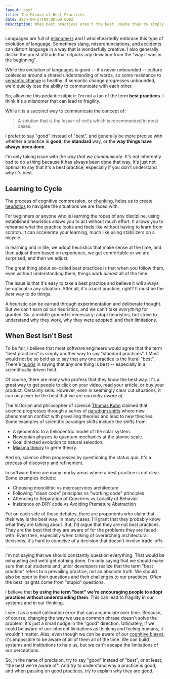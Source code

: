 ```yaml
---
layout: post
title: The Misuse of Best Practices
date: 2024-09-27T00:00:00.000Z
description: When best practices aren't the best. Maybe they're simply "good", or maybe they're just the way we've always done things.
---
```


Languages are full of [misnomers](https://en.wikipedia.org/wiki/Misnomer) and I wholeheartedly embrace this type of evolution of language. Sometimes slang, mispronunciations, and accidents can distort language in a way that is wonderfully creative. I also generally dislike the purist attitude that nitpicks any deviation from the "way it was in the beginning".

While the evolution of languages is good -- it's never unbounded -- culture coalesces around a shared understanding of words, so some resistance to [semantic change](https://en.wikipedia.org/wiki/Semantic_change) is healthy. If semantic change progresses unbounded, we'd quickly lose the ability to communicate with each other.

So, allow me this pedantic nitpick: I'm not a fan of the term **best practices**. I think it's a misnomer that can lead to fragility.

While it is a succinct way to communicate the concept of:

> A solution that is the lesser-of-evils which is recommended in most cases.

I prefer to say "good" instead of "best", and generally be more precise with whether a practice is **good**, the **standard** way, or the **way things have always been done**.

I'm only taking issue with the _way that we communicate_. It's not inherently bad to do a thing because it has always been done that way, it's just not optimal to say that it's a best practice, especially if you don't understand why it's best.

## Learning to Cycle

The process of cognitive compression, or [chunking](<https://en.wikipedia.org/wiki/Chunking_(psychology)>), helps us to create [heuristics](https://en.wikipedia.org/wiki/Heuristic) to navigate the situations we are faced with.

For beginners or anyone who is learning the ropes of any discipline, using established heuristics allows you to act without much effort. It allows you to rehearse what the practice looks and feels like without having to learn from scratch. It can accelerate your learning, much like using stabilizers on a bicycle.

In learning and in life, we adopt heuristics that make sense at the time, and then adjust them based on experience, we get comfortable or we are surprised, and then we adjust.

The great thing about so-called best practices is that when you follow them, even without understanding them, things work _almost_ all of the time.

The issue is that it's easy to take a best practice and believe it will always be optimal in any situation. After all, it's a _best_ practice, right? It must be the _best_ way to do things.

A heuristic can be earned through experimentation and deliberate thought. But we can't earn _all_ our heuristics, and we can't take _everything_ for granted. So, a middle ground is necessary: adopt heuristics, but strive to understand why they work, why they were adopted, and their limitations.

## When Best Isn't Best

To be fair, I believe that most software engineers would agree that the term "best practices" is simply another way to say "standard practices". I Most would not be so bold as to say that any one practice is the literal "best". There's [hubris](https://en.wikipedia.org/wiki/Hubris) in saying that any one thing is best -- especially in a scientifically driven field.

Of course, there are many who profess that they know the best way. It's a great way to get people to click on your video, read your article, or buy your product. Certainty sells. However, even in seemingly clear cut situations, it can only ever be the best that we are _currently aware of_.

The historian and philosopher of science [Thomas Kuhn](https://en.wikipedia.org/wiki/Thomas_Kuhn) claimed that science progresses through a series of [paradigm shifts](https://en.wikipedia.org/wiki/Paradigm_shift) where new phenomenon conflict with prevailing theories and lead to new theories. Some examples of scientific paradigm shifts include the shifts from:

- A geocentric to a heliocentric model of the solar system.
- Newtonian physics to quantum mechanics at the atomic scale.
- Goal directed evolution to natural selection.
- [Miasma theory](https://en.wikipedia.org/wiki/Miasma_theory) to germ theory.

And so, science often progresses by questioning the status quo. It's a process of discovery and refinement.

In software there are many murky areas where a best practice is not clear. Some examples include:

- Choosing monolithic vs microservices architecture
- Following "clean code" principles vs "working code" principles
- Attending to Separation of Concerns vs Locality of Behavior
- Insistence on DRY code vs Avoiding Premature Abstraction

Yet on each side of these debates, there are proponents who claim that their way is the best way. In many cases, I'll grant that they probably know what they are talking about. But, I'd argue that they are not _best_ practices. They are the best that they are aware of for the problems they are faced with. Even then, especially when talking of overarching architectural decisions, it's hard to conceive of a decision that doesn't involve trade-offs.

---

I'm not saying that we should constantly question everything. That would be exhausting and we'd get nothing done. I'm only saying that we should make sure that our students and junior developers realize that the term "best practice" refers to a prevailing practice, not an absolute truth. We should also be open to their questions and their challenges to our practices. Often the best insights come from "stupid" questions.

I believe that **by using the term "best" we're encouraging people to adopt practices without understanding them**. This can lead to fragility in our systems and in our thinking.

I see it as a small calibration error that can accumulate over time. Because, of course, changing the way we use a common phrase doesn't solve the problem, it's just a small nudge in the "good" direction. Ultimately, if we could be aware of our inherent limitations as thinking and feeling humans, it wouldn't matter. Alas, even though we can be aware of our [cognitive biases](https://en.wikipedia.org/wiki/Cognitive_bias), it's impossible to be aware of all of them all of the time. We can build systems and institutions to help us, but we can't escape the limitations of our perceptions.

So, in the name of precision, try to say "good" instead of "best", or at least, "the best we're aware of". And try to understand why a practice is good, and when passing on good practices, try to explain why they are good.
